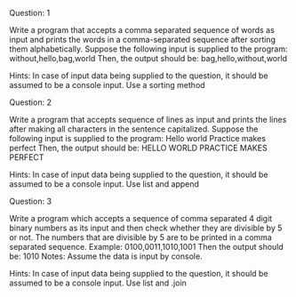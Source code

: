 Question: 1

Write a program that accepts a comma separated sequence of words as input and prints the words in a comma-separated sequence after sorting them alphabetically.
Suppose the following input is supplied to the program:
without,hello,bag,world
Then, the output should be:
bag,hello,without,world

Hints:
In case of input data being supplied to the question, it should be assumed to be a console input.
Use a sorting method



Question: 2

Write a program that accepts sequence of lines as input and prints the lines after making all characters in the sentence capitalized.
Suppose the following input is supplied to the program:
Hello world
Practice makes perfect
Then, the output should be:
HELLO WORLD
PRACTICE MAKES PERFECT

Hints:
In case of input data being supplied to the question, it should be assumed to be a console input.
Use list and append



Question: 3

Write a program which accepts a sequence of comma separated 4 digit binary numbers as its input and then check whether they are divisible by 5 or not. The numbers that are divisible by 5 are to be printed in a comma separated sequence.
Example:
0100,0011,1010,1001
Then the output should be:
1010
Notes: Assume the data is input by console.

Hints:
In case of input data being supplied to the question, it should be assumed to be a console input.
Use list and .join

